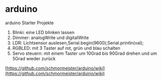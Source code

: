 # arduino
arduino Starter Projekte

1. Blinki: eine LED blinken lassen
2. Dimmer: analogWrite und digitalWrite
3. LDR: Lichtsensor auslesen,Serial.begin(9600);Serial.println(val);
4. RGBLED: mit 3 Taster auf rot, grün und blau schalten
5. Servo steuern: mit einem Taster um 10Grad bis 90Grad drehen und um 5Grad wieder zurück

[https://github.com/schmormeister/arduino/wiki](https://github.com/schmormeister/arduino/wiki)

